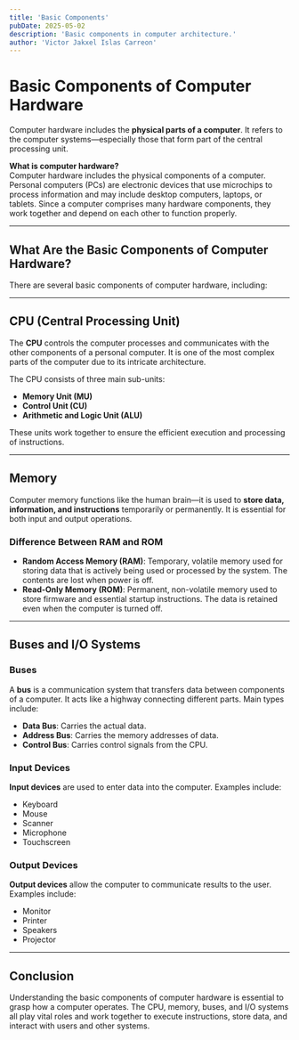 ```yaml
---
title: 'Basic Components'
pubDate: 2025-05-02
description: 'Basic components in computer architecture.'
author: 'Victor Jakxel Islas Carreon'
---
```


# Basic Components of Computer Hardware

Computer hardware includes the **physical parts of a computer**. It refers to the computer systems—especially those that form part of the central processing unit.  

**What is computer hardware?**  
Computer hardware includes the physical components of a computer. Personal computers (PCs) are electronic devices that use microchips to process information and may include desktop computers, laptops, or tablets. Since a computer comprises many hardware components, they work together and depend on each other to function properly.

---

## What Are the Basic Components of Computer Hardware?

There are several basic components of computer hardware, including:

---

##  CPU (Central Processing Unit)

The **CPU** controls the computer processes and communicates with the other components of a personal computer. It is one of the most complex parts of the computer due to its intricate architecture.

The CPU consists of three main sub-units:

- **Memory Unit (MU)**
- **Control Unit (CU)**
- **Arithmetic and Logic Unit (ALU)**

These units work together to ensure the efficient execution and processing of instructions.

---

##  Memory

Computer memory functions like the human brain—it is used to **store data, information, and instructions** temporarily or permanently. It is essential for both input and output operations.

### Difference Between RAM and ROM

- **Random Access Memory (RAM)**: Temporary, volatile memory used for storing data that is actively being used or processed by the system. The contents are lost when power is off.
- **Read-Only Memory (ROM)**: Permanent, non-volatile memory used to store firmware and essential startup instructions. The data is retained even when the computer is turned off.

---

##  Buses and I/O Systems

### Buses

A **bus** is a communication system that transfers data between components of a computer. It acts like a highway connecting different parts. Main types include:

- **Data Bus**: Carries the actual data.
- **Address Bus**: Carries the memory addresses of data.
- **Control Bus**: Carries control signals from the CPU.

### Input Devices

**Input devices** are used to enter data into the computer. Examples include:

- Keyboard
- Mouse
- Scanner
- Microphone
- Touchscreen

### Output Devices

**Output devices** allow the computer to communicate results to the user. Examples include:

- Monitor
- Printer
- Speakers
- Projector

---

##  Conclusion

Understanding the basic components of computer hardware is essential to grasp how a computer operates. The CPU, memory, buses, and I/O systems all play vital roles and work together to execute instructions, store data, and interact with users and other systems.



